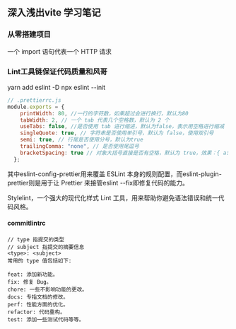 ## 深入浅出vite 学习笔记

### 从零搭建项目

一个 import 语句代表一个 HTTP 请求

### 

### Lint工具链保证代码质量和风哥
yarn add eslint -D
npx eslint --init

```js
// .prettierrc.js
module.exports = {
    printWidth: 80, //一行的字符数，如果超过会进行换行，默认为80
    tabWidth: 2, // 一个 tab 代表几个空格数，默认为 2 个
    useTabs: false, //是否使用 tab 进行缩进，默认为false，表示用空格进行缩减
    singleQuote: true, // 字符串是否使用单引号，默认为 false，使用双引号
    semi: true, // 行尾是否使用分号，默认为true
    trailingComma: "none", // 是否使用尾逗号
    bracketSpacing: true // 对象大括号直接是否有空格，默认为 true，效果：{ a: 1 }
  };
```

其中eslint-config-prettier用来覆盖 ESLint 本身的规则配置，而eslint-plugin-prettier则是用于让 Prettier 来接管eslint --fix即修复代码的能力。

Stylelint，一个强大的现代化样式 Lint 工具，用来帮助你避免语法错误和统一代码风格。


#### commitlintrc

```
// type 指提交的类型
// subject 指提交的摘要信息
<type>: <subject>
常用的 type 值包括如下:

feat: 添加新功能。
fix: 修复 Bug。
chore: 一些不影响功能的更改。
docs: 专指文档的修改。
perf: 性能方面的优化。
refactor: 代码重构。
test: 添加一些测试代码等等。
```
